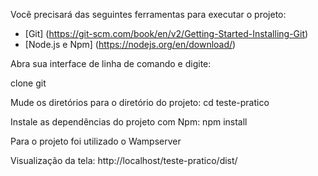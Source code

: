 Você precisará das seguintes ferramentas para executar o projeto:
* [Git] (https://git-scm.com/book/en/v2/Getting-Started-Installing-Git)
* [Node.js e Npm] (https://nodejs.org/en/download/)

Abra sua interface de linha de comando e digite:

clone git 


Mude os diretórios para o diretório do projeto:
cd teste-pratico

Instale as dependências do projeto com Npm:
npm install


Para o projeto foi utilizado o Wampserver

Visualização da tela:
http://localhost/teste-pratico/dist/